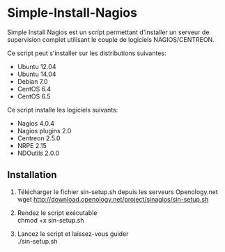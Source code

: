 Simple-Install-Nagios
=====================

Simple Install Nagios est un script permettant d'installer un serveur de supervision complet utilisant le couple
de logiciels NAGIOS/CENTREON.

Ce script peut s'installer sur les distributions suivantes:

- Ubuntu 12.04
- Ubuntu 14.04
- Debian 7.0
- CentOS 6.4
- CentOS 6.5

Ce script installe les logiciels suivants:

- Nagios 4.0.4
- Nagios plugins 2.0
- Centreon 2.5.0
- NRPE 2.15
- NDOutils 2.0.0

Installation
------------

1) Télécharger le fichier sin-setup.sh depuis les serveurs Openology.net<br>
wget http://download.openology.net/project/sinagios/sin-setup.sh

2) Rendez le script exécutable<br>
chmod +x sin-setup.sh

3) Lancez le script et laissez-vous guider<br>
./sin-setup.sh
